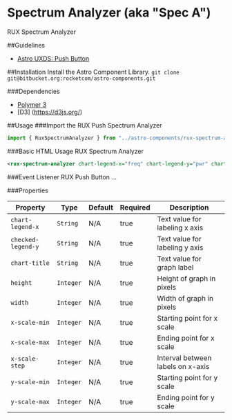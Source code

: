# Spectrum Analyzer (aka "Spec A")

RUX Spectrum Analyzer 

##Guidelines

* [Astro UXDS: Push Button](http://www.astrouxds.com/library/spectrum-analyzer)

##Installation
Install the Astro Component Library.
`git clone git@bitbucket.org:rocketcom/astro-components.git`

###Dependencies

* [Polymer 3](https://www.polymer-project.com)
* [D3] (https://d3js.org/)

##Usage
###Import the RUX Push Spectrum Analyzer

```javascript
import { RuxSpectrumAnalyzer } from "../astro-components/rux-spectrum-analyzer/rux-spectrum-analyzer.js";
```

###Basic HTML Usage
RUX Spectrum Analyzer

```xml
<rux-spectrum-analyzer chart-legend-x="freq" chart-legend-y="pwr" chart-title="signals" height="384" width="900" x-scale-min="900" x-scale-max="2301" x-scale-step="175" y-scale-min="-30" y-scale-max="0"></rux-spectrum-analyzer>
```

###Event Listener
RUX Push Button …

###Properties

| Property          | Type      | Default | Required | Description                                                  |
| ----------------- | --------- | ------- | -------- | ------------------------------------------------------------ |
| `chart-legend-x`  | `String`  | N/A     | true     | Text value for labeling x axis                               |
| `checked-legend-y`| `String`  | N/A     | true     | Text value for labeling y axis                               |
| `chart-title`     | `String`  | N/A     | true     | Text value for graph label                                   |
| `height`          | `Integer` | N/A     | true     | Height of graph in pixels                                    |
| `width`           | `Integer` | N/A     | true     | Width of graph in pixels                                     |
| `x-scale-min`     | `Integer` | N/A     | true     | Starting point for x scale                                   |
| `x-scale-max`     | `Integer` | N/A     | true     | Ending point for x scale                                     |
| `x-scale-step`    | `Integer` | N/A     | true     | Interval between labels on x-axis                            |
| `y-scale-min`     | `Integer` | N/A     | true     | Starting point for y scale                                   |
| `y-scale-max`     | `Integer` | N/A     | true     | Ending point for y scale                                     |
